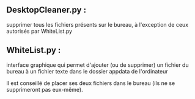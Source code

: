 <h2>DesktopCleaner.py :</h2>
  <p>supprimer tous les fichiers présents sur le bureau, à l'exception de ceux autorisés par WhiteList.py</p>

<h2>WhiteList.py :</h2> 
<p>interface graphique qui permet d'ajouter (ou de supprimer) un fichier du bureau à un fichier texte dans le dossier appdata de l'ordinateur</p>

<p>Il est conseillé de placer ses deux fichiers dans le bureau (ils ne se supprimeront pas eux-même).</p>
<!--
<h2>Les limites :<h2> 
<ul>  
  <li>si DesktopCleaner ne parvient pas à supprimer un fichier (un .git notamment), le programme arrête de supprimer les fichiers restants.</li>
  <li>ne pas modifier manuellement le fichier WhiteList.txt contenu dans le dossier appdata de l' ordinateur pour éviter de supprimer un malheureux fichier du bureau</li>
  <li>je me suis rendu compte qu'il existe une fonction (shutil.rmtree) sûrement plus efficaces pour supprimer un dossier non-vide que la mienne.</li>
</ul>
-->
